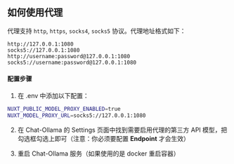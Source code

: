 ## 如何使用代理

代理支持 `http`, `https`, `socks4`, `socks5` 协议。代理地址格式如下：

```
http://127.0.0.1:1080
socks5://127.0.0.1:1080
http://username:password@127.0.0.1:1080
socks5://username:password@127.0.0.1:1080
```

#### 配置步骤

1. 在 .env 中添加以下配置：

```bash
NUXT_PUBLIC_MODEL_PROXY_ENABLED=true
NUXT_MODEL_PROXY_URL=socks5://127.0.0.1:1080
```

2. 在 Chat-Ollama 的 Settings 页面中找到需要启用代理的第三方 API 模型，把勾选框勾选上即可（注意：你必须要配置 __Endpoint__ 才会生效）

3. 重启 Chat-Ollama 服务（如果使用的是 docker 重启容器）
